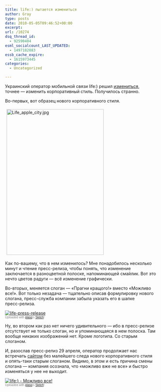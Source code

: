 ```yaml
---
title: life:) пытается измениться
author: Gray
type: posts
date: 2010-05-05T09:46:52+00:00
excerpt:
url: /10274
dsq_thread_id:
  - 92590404
esml_socialcount_LAST_UPDATED:
  - 1497182883
essb_cache_expire:
  - 1615973445
categories:
  - Uncategorized

---
```








Украинский оператор мобильной связи life:) решил <a href="http://watcher.com.ua/?p=3625" target="_blank">измениться</a>, точнее&nbsp;&mdash; изменить корпоративный стиль. Получилось странно.

<nobr>Во-первых</nobr>, вот образец нового корпоративного стиля.

<img src="https://i0.wp.com/www.searchengines.ru/blog/images/Life_apple_city.jpg?resize=320%2C480" width="320" height="480" alt="Life_apple_city.jpg" style="margin-top:5px; margin-right:5px; margin-bottom:5px; margin-left:5px;" data-recalc-dims="1" /> 

Как <nobr>по-вашему</nobr>, что в&nbsp;нем изменилось? Мне понадобилось несколько минут и&nbsp;чтение <nobr>пресс-релиза</nobr>, чтобы понять, что изменение заключается в&nbsp;разноцветной полоске, напоминающей смайлик. Вот это нечто цветов радуги&nbsp;&mdash; всё изменение графически.

<nobr>Во-вторых</nobr>, меняется слоган&nbsp;&mdash; &laquo;Прагни кращого!&raquo; вместо &laquo;Можливо все!&raquo;. Вот только незадача&nbsp;&mdash; тщательно описав формулировку нового слогана, <nobr>пресс-служба</nobr> компании забыла указать его в&nbsp;шапке <nobr>пресс-релиза</nobr>.

<div class="thumbnail">
  <a href="http://skitch.com/gray/dnbnb/life-press-release"><img src="https://i1.wp.com/img.skitch.com/20100505-jrpujhf2hx7dmu91mhrg4yu9rk.preview.jpg?w=740" alt="life-press-release" data-recalc-dims="1" /></a><br /> <span style="font-family: Lucida Grande, Trebuchet, sans-serif, Helvetica, Arial; font-size: 10px; color: #808080">Uploaded with <a href="http://plasq.com/">plasq</a>&#8216;s <a href="http://skitch.com">Skitch</a>!</span>


Ну, во&nbsp;втором как раз нет ничего удивительного&nbsp;&mdash; ибо в&nbsp;<nobr>пресс-релизе</nobr> отсутствует не&nbsp;только слоган, но&nbsp;и&nbsp;упоминающаяся в&nbsp;нем полоска. Там вообще никаких изображений нет. Кроме логотипа. Со&nbsp;старым слоганом.

И, разослав <nobr>пресс-релиз</nobr> 29 апреля, оператор продолжает нас встречать <a href="http://www.life.com.ua/index.php?lng=uk" target="_blank">сайтом</a> без малейшего следа нового корпоративного стиля и&nbsp;<nobr>опять-таки</nobr> старым слоганом. Видимо, в&nbsp;этом и&nbsp;есть причина смены слогана&nbsp;&mdash; компания осознала, что &laquo;можливо вже не&nbsp;все&raquo; и&nbsp;быстро изменяться у&nbsp;нее не&nbsp;выходит.

<div class="thumbnail">
  <a href="http://skitch.com/gray/dnbnu/life"><img src="https://i1.wp.com/img.skitch.com/20100505-nxfi7iwb85dk2sc3ki6gauksd9.preview.jpg?w=740" alt="life:) - Можливо все!" data-recalc-dims="1" /></a><br /> <span style="font-family: Lucida Grande, Trebuchet, sans-serif, Helvetica, Arial; font-size: 10px; color: #808080">Uploaded with <a href="http://plasq.com/">plasq</a>&#8216;s <a href="http://skitch.com">Skitch</a>!</span>
